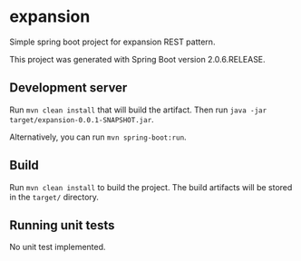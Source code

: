 # expansion

Simple spring boot project for expansion REST pattern.

This project was generated with Spring Boot version 2.0.6.RELEASE.

## Development server

Run `mvn clean install` that will build the artifact. Then run `java -jar target/expansion-0.0.1-SNAPSHOT.jar`.

Alternatively, you can run `mvn spring-boot:run`.

## Build

Run `mvn clean install` to build the project. The build artifacts will be stored in the `target/` directory.

## Running unit tests

No unit test implemented.
